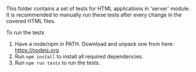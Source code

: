 This folder contains a set of tests for HTML applications in 'server' module.
It is recommended to manually run these tests after every change in the covered HTML files.

To run the tests

1. Have a node/npm in PATH. Download and unpack one from here: https://nodejs.org.
2. Run `npm install` to install all required dependencies.
3. Run `npm run tests` to run the tests.
